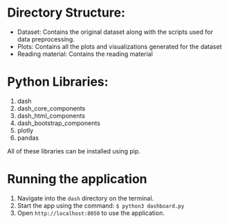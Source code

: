 # Directory Structure:
 - Dataset: Contains the original dataset along with the scripts used for data preprocessing.
 - Plots: Contains all the plots and visualizations generated for the dataset
 - Reading material: Contains the reading material

# Python Libraries:
1. dash
2. dash_core_components
3. dash_html_components
4. dash_bootstrap_components
5. plotly
6. pandas

All of these libraries can be installed using pip.

# Running the application
1. Navigate into the `dash` directory on the terminal.
2. Start the app using the command: `$ python3 dashboard.py`
3. Open `http://localhost:8050` to use the application. 
